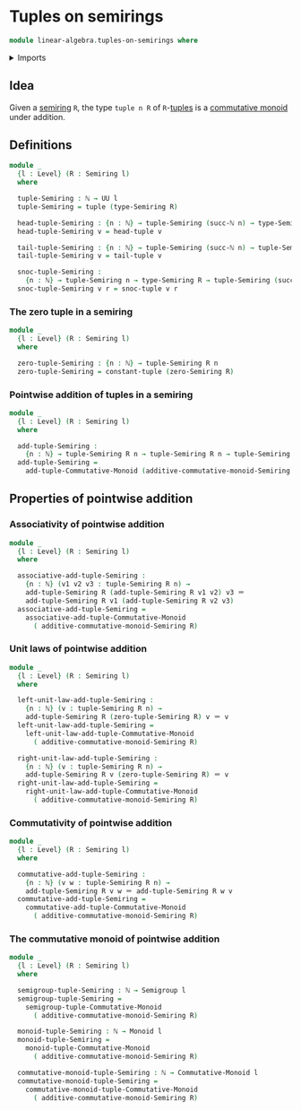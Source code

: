 # Tuples on semirings

```agda
module linear-algebra.tuples-on-semirings where
```

<details><summary>Imports</summary>

```agda
open import elementary-number-theory.natural-numbers

open import foundation.action-on-identifications-binary-functions
open import foundation.dependent-pair-types
open import foundation.function-extensionality
open import foundation.identity-types
open import foundation.universe-levels

open import group-theory.commutative-monoids
open import group-theory.monoids
open import group-theory.semigroups

open import linear-algebra.constant-tuples
open import linear-algebra.tuples-on-commutative-monoids

open import lists.functoriality-tuples
open import lists.tuples

open import ring-theory.semirings
```

</details>

## Idea

Given a [semiring](ring-theory.semirings.md) `R`, the type `tuple n R` of
`R`-[tuples](lists.tuples.md) is a
[commutative monoid](group-theory.commutative-monoids.md) under addition.

## Definitions

```agda
module _
  {l : Level} (R : Semiring l)
  where

  tuple-Semiring : ℕ → UU l
  tuple-Semiring = tuple (type-Semiring R)

  head-tuple-Semiring : {n : ℕ} → tuple-Semiring (succ-ℕ n) → type-Semiring R
  head-tuple-Semiring v = head-tuple v

  tail-tuple-Semiring : {n : ℕ} → tuple-Semiring (succ-ℕ n) → tuple-Semiring n
  tail-tuple-Semiring v = tail-tuple v

  snoc-tuple-Semiring :
    {n : ℕ} → tuple-Semiring n → type-Semiring R → tuple-Semiring (succ-ℕ n)
  snoc-tuple-Semiring v r = snoc-tuple v r
```

### The zero tuple in a semiring

```agda
module _
  {l : Level} (R : Semiring l)
  where

  zero-tuple-Semiring : {n : ℕ} → tuple-Semiring R n
  zero-tuple-Semiring = constant-tuple (zero-Semiring R)
```

### Pointwise addition of tuples in a semiring

```agda
module _
  {l : Level} (R : Semiring l)
  where

  add-tuple-Semiring :
    {n : ℕ} → tuple-Semiring R n → tuple-Semiring R n → tuple-Semiring R n
  add-tuple-Semiring =
    add-tuple-Commutative-Monoid (additive-commutative-monoid-Semiring R)
```

## Properties of pointwise addition

### Associativity of pointwise addition

```agda
module _
  {l : Level} (R : Semiring l)
  where

  associative-add-tuple-Semiring :
    {n : ℕ} (v1 v2 v3 : tuple-Semiring R n) →
    add-tuple-Semiring R (add-tuple-Semiring R v1 v2) v3 ＝
    add-tuple-Semiring R v1 (add-tuple-Semiring R v2 v3)
  associative-add-tuple-Semiring =
    associative-add-tuple-Commutative-Monoid
      ( additive-commutative-monoid-Semiring R)
```

### Unit laws of pointwise addition

```agda
module _
  {l : Level} (R : Semiring l)
  where

  left-unit-law-add-tuple-Semiring :
    {n : ℕ} (v : tuple-Semiring R n) →
    add-tuple-Semiring R (zero-tuple-Semiring R) v ＝ v
  left-unit-law-add-tuple-Semiring =
    left-unit-law-add-tuple-Commutative-Monoid
      ( additive-commutative-monoid-Semiring R)

  right-unit-law-add-tuple-Semiring :
    {n : ℕ} (v : tuple-Semiring R n) →
    add-tuple-Semiring R v (zero-tuple-Semiring R) ＝ v
  right-unit-law-add-tuple-Semiring =
    right-unit-law-add-tuple-Commutative-Monoid
      ( additive-commutative-monoid-Semiring R)
```

### Commutativity of pointwise addition

```agda
module _
  {l : Level} (R : Semiring l)
  where

  commutative-add-tuple-Semiring :
    {n : ℕ} (v w : tuple-Semiring R n) →
    add-tuple-Semiring R v w ＝ add-tuple-Semiring R w v
  commutative-add-tuple-Semiring =
    commutative-add-tuple-Commutative-Monoid
      ( additive-commutative-monoid-Semiring R)
```

### The commutative monoid of pointwise addition

```agda
module _
  {l : Level} (R : Semiring l)
  where

  semigroup-tuple-Semiring : ℕ → Semigroup l
  semigroup-tuple-Semiring =
    semigroup-tuple-Commutative-Monoid
      ( additive-commutative-monoid-Semiring R)

  monoid-tuple-Semiring : ℕ → Monoid l
  monoid-tuple-Semiring =
    monoid-tuple-Commutative-Monoid
      ( additive-commutative-monoid-Semiring R)

  commutative-monoid-tuple-Semiring : ℕ → Commutative-Monoid l
  commutative-monoid-tuple-Semiring =
    commutative-monoid-tuple-Commutative-Monoid
      ( additive-commutative-monoid-Semiring R)
```
